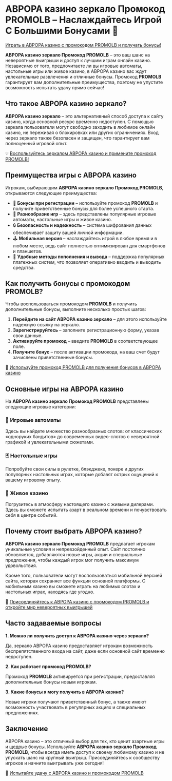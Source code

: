# АВРОРА казино зеркало Промокод PROMOLB – Наслаждайтесь Игрой С Большими Бонусами 🎉

[Играть в АВРОРА казино с промокодом PROMOLB и получать бонусы!](https://10trafic-stat2.com/click/668546566bcc6313411604c7/6766/15114/subaccount?promocode=PROMOLB)

**АВРОРА казино зеркало Промокод PROMOLB** – это ваш шанс на невероятные выигрыши и доступ к лучшим играм онлайн казино. Независимо от того, предпочитаете ли вы игровые автоматы, настольные игры или живое казино, в АВРОРА казино вас ждут увлекательные развлечения и отличные бонусы. Промокод **PROMOLB** гарантирует вам дополнительные преимущества, поэтому не упустите возможность испытать удачу прямо сейчас!

## Что такое АВРОРА казино зеркало?

**АВРОРА казино зеркало** – это альтернативный способ доступа к сайту казино, когда основной ресурс временно недоступен. С помощью зеркала пользователи могут свободно заходить в любимое онлайн казино, не переживая о блокировках или других ограничениях. Вход через зеркало также безопасен и защищен, что гарантирует вам полноценный игровой опыт. 

💡 [Воспользуйтесь зеркалом АВРОРА казино и примените промокод PROMOLB!](https://10trafic-stat2.com/click/668546566bcc6313411604c7/6766/15114/subaccount?promocode=PROMOLB)

## Преимущества игры с АВРОРА казино

Игрокам, выбирающим **АВРОРА казино зеркало Промокод PROMOLB**, открываются следующие преимущества:

- 🎁 **Бонусы при регистрации** – используйте промокод **PROMOLB** и получите приветственные бонусы для более успешного старта.
- 🎲 **Разнообразие игр** – здесь представлены популярные игровые автоматы, настольные игры и живое казино.
- 🔒 **Безопасность и надежность** – система шифрования данных обеспечивает защиту вашей личной информации.
- 🕹 **Мобильная версия** – наслаждайтесь игрой в любое время и в любом месте, ведь сайт полностью оптимизирован для смартфонов и планшетов.
- 💸 **Удобные методы пополнения и вывода** – поддержка популярных платежных систем, что позволяет оперативно вводить и выводить средства.

## Как получить бонусы с промокодом PROMOLB?

Чтобы воспользоваться промокодом **PROMOLB** и получить дополнительные бонусы, выполните несколько простых шагов:

1. **Перейдите на сайт АВРОРА казино зеркало** – для этого используйте надежную ссылку на зеркало.
2. **Зарегистрируйтесь** – заполните регистрационную форму, указав свои данные.
3. **Активируйте промокод** – введите **PROMOLB** в соответствующее поле.
4. **Получите бонус** – после активации промокода, на ваш счет будут зачислены приветственные бонусы.

🔗 [Используйте промокод PROMOLB для получения бонусов в АВРОРА казино](https://10trafic-stat2.com/click/668546566bcc6313411604c7/6766/15114/subaccount?promocode=PROMOLB)

## Основные игры на АВРОРА казино

На **АВРОРА казино зеркало Промокод PROMOLB** представлены следующие игровые категории:

### 🎰 Игровые автоматы

Здесь вы найдете множество разнообразных слотов: от классических «одноруких бандитов» до современных видео-слотов с невероятной графикой и увлекательными сюжетами.

### 🃏 Настольные игры

Попробуйте свои силы в рулетке, блэкджеке, покере и других популярных настольных играх, которые добавят острых ощущений к вашему игровому опыту.

### 🎥 Живое казино

Погрузитесь в атмосферу настоящего казино с живыми дилерами. Здесь вы сможете испытать азарт в реальном времени и почувствовать себя в центре событий.

## Почему стоит выбрать АВРОРА казино?

**АВРОРА казино зеркало Промокод PROMOLB** предлагает игрокам уникальные условия и непревзойденный опыт. Сайт постоянно обновляется, добавляются новые игры, акции и специальные предложения, чтобы каждый игрок мог получить максимум удовольствия.

Кроме того, пользователи могут воспользоваться мобильной версией сайта, которая сохраняет все функции основной платформы. С мобильным казино вы сможете играть на любимых слотах и настольных играх, находясь где угодно.

🔗 [Присоединяйтесь к АВРОРА казино с промокодом PROMOLB и откройте мир невероятных выигрышей](https://10trafic-stat2.com/click/668546566bcc6313411604c7/6766/15114/subaccount?promocode=PROMOLB)

## Часто задаваемые вопросы

**1. Можно ли получить доступ к АВРОРА казино через зеркало?**

Да, зеркало АВРОРА казино предоставляет игрокам возможность беспрепятственного входа на сайт, даже если основной сайт временно недоступен.

**2. Как работает промокод PROMOLB?**

Промокод **PROMOLB** активируется при регистрации, предоставляя дополнительные бонусы новым игрокам.

**3. Какие бонусы я могу получить в АВРОРА казино?**

Новые игроки получают приветственный бонус, а также имеют возможность участвовать в регулярных акциях и специальных предложениях.

## Заключение

АВРОРА казино – это отличный выбор для тех, кто ценит азартные игры и щедрые бонусы. Используйте **АВРОРА казино зеркало Промокод PROMOLB**, чтобы всегда иметь доступ к своему любимому казино и не упускать шанс на крупный выигрыш. Присоединяйтесь к сообществу игроков и начните выигрывать уже сегодня!

🔗 [Испытайте удачу с АВРОРА казино и промокодом PROMOLB](https://10trafic-stat2.com/click/668546566bcc6313411604c7/6766/15114/subaccount?promocode=PROMOLB)
